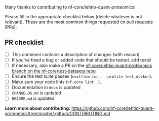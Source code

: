 Many thanks to contributing to nf-core/lehtio-quant-proteomics!

Please fill in the appropriate checklist below (delete whatever is not relevant). These are the most common things requested on pull requests (PRs).

## PR checklist
 - [ ] This comment contains a description of changes (with reason)
 - [ ] If you've fixed a bug or added code that should be tested, add tests!
 - [ ] If necessary, also make a PR on the [nf-core/lehtio-quant-proteomics branch on the nf-core/test-datasets repo]( https://github.com/nf-core/test-datasets/pull/new/nf-core/lehtio-quant-proteomics)
 - [ ] Ensure the test suite passes (`nextflow run . -profile test,docker`).
 - [ ] Make sure your code lints (`nf-core lint .`).
 - [ ] Documentation in `docs` is updated
 - [ ] `CHANGELOG.md` is updated
 - [ ] `README.md` is updated

**Learn more about contributing:** https://github.com/nf-core/lehtio-quant-proteomics/tree/master/.github/CONTRIBUTING.md
